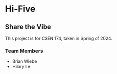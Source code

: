 # Hi-Five
## Share the Vibe
This project is for CSEN 174, taken in Spring of 2024.

### Team Members
- Brian Wiebe
- Hilary Le